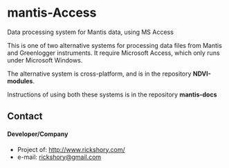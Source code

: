 # mantis-Access
Data processing system for Mantis data, using MS Access

This is one of two alternative systems for processing data files from Mantis and Greenlogger instruments. It require Microsoft Access, which only runs under Microsoft Windows. 

The alternative system is cross-platform, and is in the repository **NDVI-modules**.

Instructions of using both these systems is in the repository **mantis-docs**

 ## Contact
#### Developer/Company
* Project of: http://www.rickshory.com/
* e-mail: rickshory@gmail.com
